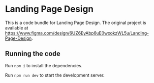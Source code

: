 
  # Landing Page Design

  This is a code bundle for Landing Page Design. The original project is available at https://www.figma.com/design/6UZ6EyAbp6uE0wxokzWL5u/Landing-Page-Design.

  ## Running the code

  Run `npm i` to install the dependencies.

  Run `npm run dev` to start the development server.
  